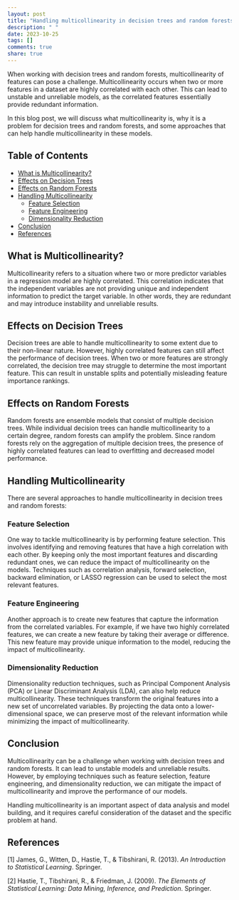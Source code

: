 ```yaml
---
layout: post
title: "Handling multicollinearity in decision trees and random forests"
description: " "
date: 2023-10-25
tags: []
comments: true
share: true
---
```


When working with decision trees and random forests, multicollinearity of features can pose a challenge. Multicollinearity occurs when two or more features in a dataset are highly correlated with each other. This can lead to unstable and unreliable models, as the correlated features essentially provide redundant information.

In this blog post, we will discuss what multicollinearity is, why it is a problem for decision trees and random forests, and some approaches that can help handle multicollinearity in these models.

## Table of Contents
- [What is Multicollinearity?](#what-is-multicollinearity)
- [Effects on Decision Trees](#effects-on-decision-trees)
- [Effects on Random Forests](#effects-on-random-forests)
- [Handling Multicollinearity](#handling-multicollinearity)
  - [Feature Selection](#feature-selection)
  - [Feature Engineering](#feature-engineering)
  - [Dimensionality Reduction](#dimensionality-reduction)
- [Conclusion](#conclusion)
- [References](#references)

## What is Multicollinearity?

Multicollinearity refers to a situation where two or more predictor variables in a regression model are highly correlated. This correlation indicates that the independent variables are not providing unique and independent information to predict the target variable. In other words, they are redundant and may introduce instability and unreliable results.

## Effects on Decision Trees

Decision trees are able to handle multicollinearity to some extent due to their non-linear nature. However, highly correlated features can still affect the performance of decision trees. When two or more features are strongly correlated, the decision tree may struggle to determine the most important feature. This can result in unstable splits and potentially misleading feature importance rankings.

## Effects on Random Forests

Random forests are ensemble models that consist of multiple decision trees. While individual decision trees can handle multicollinearity to a certain degree, random forests can amplify the problem. Since random forests rely on the aggregation of multiple decision trees, the presence of highly correlated features can lead to overfitting and decreased model performance.

## Handling Multicollinearity

There are several approaches to handle multicollinearity in decision trees and random forests:

### Feature Selection

One way to tackle multicollinearity is by performing feature selection. This involves identifying and removing features that have a high correlation with each other. By keeping only the most important features and discarding redundant ones, we can reduce the impact of multicollinearity on the models. Techniques such as correlation analysis, forward selection, backward elimination, or LASSO regression can be used to select the most relevant features.

### Feature Engineering

Another approach is to create new features that capture the information from the correlated variables. For example, if we have two highly correlated features, we can create a new feature by taking their average or difference. This new feature may provide unique information to the model, reducing the impact of multicollinearity.

### Dimensionality Reduction

Dimensionality reduction techniques, such as Principal Component Analysis (PCA) or Linear Discriminant Analysis (LDA), can also help reduce multicollinearity. These techniques transform the original features into a new set of uncorrelated variables. By projecting the data onto a lower-dimensional space, we can preserve most of the relevant information while minimizing the impact of multicollinearity.

## Conclusion

Multicollinearity can be a challenge when working with decision trees and random forests. It can lead to unstable models and unreliable results. However, by employing techniques such as feature selection, feature engineering, and dimensionality reduction, we can mitigate the impact of multicollinearity and improve the performance of our models.

Handling multicollinearity is an important aspect of data analysis and model building, and it requires careful consideration of the dataset and the specific problem at hand.

## References

[1] James, G., Witten, D., Hastie, T., & Tibshirani, R. (2013). *An Introduction to Statistical Learning*. Springer.

[2] Hastie, T., Tibshirani, R., & Friedman, J. (2009). *The Elements of Statistical Learning: Data Mining, Inference, and Prediction*. Springer.